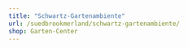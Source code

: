 ```yaml
---
title: "Schwartz-Gartenambiente"
url: /suedbrookmerland/schwartz-gartenambiente/
shop: Garten-Center
---
```

